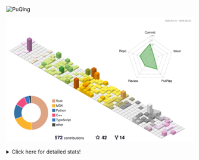 ![PuQing](https://user-images.githubusercontent.com/27223114/171565019-9a56fae6-b08b-421f-99db-7e830da42371.png)

![](./profile-3d-contrib/profile-season-animate.svg)

<details>
<summary>Click here for detailed stats!</summary>

<!--START_SECTION:waka-->
![Lines of code](https://img.shields.io/badge/From%20Hello%20World%20I%27ve%20Written-1.9%20million%20lines%20of%20code-blue)

**🐱 My GitHub Data** 

> 📦 441.6 kB Used in GitHub's Storage 
 > 
> 🏆 150 Contributions in the Year 2025
 > 
> 🚫 Not Opted to Hire
 > 
> 📜 46 Public Repositories 
 > 
> 🔑 33 Private Repositories 
 > 
**I'm an Early 🐤** 

```text
🌞 Morning                689 commits         ██░░░░░░░░░░░░░░░░░░░░░░░   08.32 % 
🌆 Daytime                3536 commits        ███████████░░░░░░░░░░░░░░   42.68 % 
🌃 Evening                1895 commits        ██████░░░░░░░░░░░░░░░░░░░   22.88 % 
🌙 Night                  2164 commits        ███████░░░░░░░░░░░░░░░░░░   26.12 % 
```


📊 **This Week I Spent My Time On** 

```text
💬 Programming Languages: 
Other                    9 hrs 44 mins       █████░░░░░░░░░░░░░░░░░░░░   21.87 % 
C++                      7 hrs 4 mins        ████░░░░░░░░░░░░░░░░░░░░░   15.88 % 
CLI                      5 hrs 10 mins       ███░░░░░░░░░░░░░░░░░░░░░░   11.62 % 
GitHubing                3 hrs 59 mins       ██░░░░░░░░░░░░░░░░░░░░░░░   08.94 % 
Python                   3 hrs 52 mins       ██░░░░░░░░░░░░░░░░░░░░░░░   08.70 % 

🔥 Editors: 
Arc                      18 hrs 34 mins      ██████████░░░░░░░░░░░░░░░   41.70 % 
VS Code                  15 hrs 54 mins      █████████░░░░░░░░░░░░░░░░   35.71 % 
Ghostty                  5 hrs 10 mins       ███░░░░░░░░░░░░░░░░░░░░░░   11.62 % 
Telegram                 1 hr 56 mins        █░░░░░░░░░░░░░░░░░░░░░░░░   04.34 % 
NetEaseMusic             1 hr 10 mins        █░░░░░░░░░░░░░░░░░░░░░░░░   02.63 % 

💻 Operating System: 
Mac                      28 hrs 40 mins      ████████████████░░░░░░░░░   64.35 % 
WSL                      14 hrs 40 mins      ████████░░░░░░░░░░░░░░░░░   32.95 % 
Linux                    1 hr 12 mins        █░░░░░░░░░░░░░░░░░░░░░░░░   02.70 % 
```


<!--END_SECTION:waka-->
</details>
